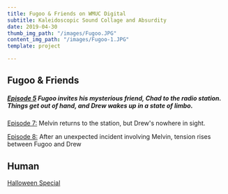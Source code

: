 ```yaml
---
title: Fugoo & Friends on WMUC Digital
subtitle: Kaleidoscopic Sound Collage and Absurdity
date: 2019-04-30
thumb_img_path: "/images/Fugoo.JPG"
content_img_path: "/images/Fugoo-1.JPG"
template: project

---
```

## Fugoo & Friends

##### [Episode 5](https://drive.google.com/file/d/1rmgTcdNm2HEBen6s9t8RX79SRY6U5Cf8/view?usp=sharing "Fugoo & Friends") Fugoo invites his mysterious friend, Chad to the radio station. Things get out of hand, and Drew wakes up in a state of limbo.

[Episode 7:](https://drive.google.com/file/d/1rmgTcdNm2HEBen6s9t8RX79SRY6U5Cf8/view?usp=sharing) Melvin returns to the station, but Drew's nowhere in sight.

[Episode 8:](https://drive.google.com/file/d/1LGuGa2RxVLe0bzrdt-vKewwjhko3zlJd/view?usp=sharing) After an unexpected incident involving Melvin, tension rises between Fugoo and Drew

## Human

[Halloween Special](https://drive.google.com/file/d/16lCC5Rs7589G3AOjWkGoLU_gtCXAPOco/view?usp=sharing)